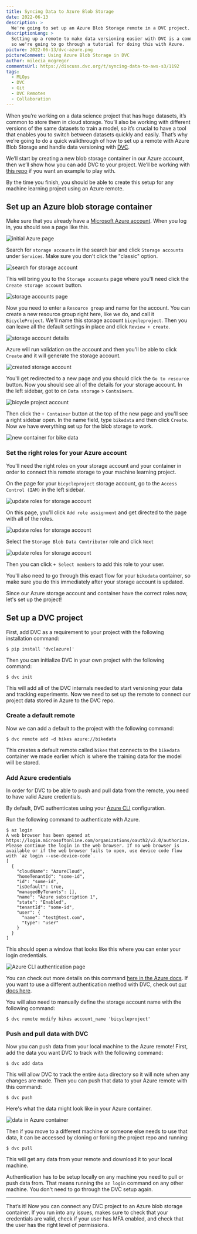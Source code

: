 ```yaml
---
title: Syncing Data to Azure Blob Storage
date: 2022-06-13
description: >
  We're going to set up an Azure Blob Storage remote in a DVC project.
descriptionLong: >
  Setting up a remote to make data versioning easier with DVC is a common need
  so we're going to go through a tutorial for doing this with Azure.
picture: 2022-06-13/dvc-azure.png
pictureComment: Using Azure Blob Storage in DVC
author: milecia_mcgregor
commentsUrl: https://discuss.dvc.org/t/syncing-data-to-aws-s3/1192
tags:
  - MLOps
  - DVC
  - Git
  - DVC Remotes
  - Collaboration
---
```


When you’re working on a data science project that has huge datasets, it’s
common to store them in cloud storage. You’ll also be working with different
versions of the same datasets to train a model, so it’s crucial to have a tool
that enables you to switch between datasets quickly and easily. That’s why we’re
going to do a quick walkthrough of how to set up a remote with Azure Blob
Storage and handle data versioning with [DVC](https://dvc.org/doc).

We’ll start by creating a new blob storage container in our Azure account, then
we’ll show how you can add DVC to your project. We’ll be working with
[this repo](https://github.com/iterative/stale-model-example) if you want an
example to play with.

<admon type="info">

By the time you finish, you should be able to create this setup for any machine
learning project using an Azure remote.

</admon>

## Set up an Azure blob storage container

Make sure that you already have a
[Microsoft Azure account](https://azure.microsoft.com/en-us/features/azure-portal/).
When you log in, you should see a page like this.

![initial Azure page](/uploads/images/2022-06-13/initial_azure.png)

Search for `storage accounts` in the search bar and click `Storage accounts`
under `Services`. Make sure you don't click the "classic" option.

![search for storage account](/uploads/images/2022-06-13/storage_account_search.png)

This will bring you to the `Storage accounts` page where you'll need click the
`Create storage account` button.

![storage accounts page](/uploads/images/2022-06-13/storage_account_page.png)

Now you need to enter a `Resource group` and name for the account. You can
create a new resource group right here, like we do, and call it
`BicycleProject`. We'll name this storage account `bicycleproject`. Then you can
leave all the default settings in place and click `Review + create`.

![storage account details](/uploads/images/2022-06-13/storage_account_details.png)

Azure will run validation on the account and then you'll be able to click
`Create` and it will generate the storage account.

![created storage account](/uploads/images/2022-06-13/created_storage_account.png)

You'll get redirected to a new page and you should click the `Go to resource`
button. Now you should see all of the details for your storage account. In the
left sidebar, got to on `Data storage` > `Containers`.

![bicycle project account](/uploads/images/2022-06-13/bicycle_project_account.png)

Then click the `+ Container` button at the top of the new page and you'll see a
right sidebar open. In the name field, type `bikedata` and then click `Create`.
Now we have everything set up for the blob storage to work.

![new container for bike data](/uploads/images/2022-06-13/bikedata_container.png)

### Set the right roles for your Azure account

You'll need the right roles on your storage account and your container in order
to connect this remote storage to your machine learning project.

On the page for your `bicycleproject` storage account, go to the
`Access Control (IAM)` in the left sidebar.

![update roles for storage account](/uploads/images/2022-06-13/storage_account_iam.png)

On this page, you'll click `Add role assignment` and get directed to the page
with all of the roles.

![update roles for storage account](/uploads/images/2022-06-13/storage_account_role.png)

Select the `Storage Blob Data Contributor` role and click `Next`

![update roles for storage account](/uploads/images/2022-06-13/storage_account_member.png)

Then you can click `+ Select members` to add this role to your user.

You'll also need to go through this exact flow for your `bikedata` container, so
make sure you do this immediately after your storage account is updated.

Since our Azure storage account and container have the correct roles now, let's
set up the project!

## Set up a DVC project

First, add DVC as a requirement to your project with the following installation
command:

```dvc
$ pip install 'dvc[azure]'
```

Then you can initialize DVC in your own project with the following command:

```dvc
$ dvc init
```

This will add all of the DVC internals needed to start versioning your data and
tracking experiments. Now we need to set up the remote to connect our project
data stored in Azure to the DVC repo.

### Create a default remote

Now we can add a default to the project with the following command:

```dvc
$ dvc remote add -d bikes azure://bikedata
```

This creates a default remote called `bikes` that connects to the `bikedata`
container we made earlier which is where the training data for the model will be
stored.

### Add Azure credentials

In order for DVC to be able to push and pull data from the remote, you need to
have valid Azure credentials.

By default, DVC authenticates using your
[Azure CLI](https://docs.microsoft.com/en-us/cli/azure/install-azure-cli)
configuration.

Run the following command to authenticate with Azure.

```dvc
$ az login
A web browser has been opened at https://login.microsoftonline.com/organizations/oauth2/v2.0/authorize. Please continue the login in the web browser. If no web browser is available or if the web browser fails to open, use device code flow with `az login --use-device-code`.
[
  {
    "cloudName": "AzureCloud",
    "homeTenantId": "some-id",
    "id": "some-id",
    "isDefault": true,
    "managedByTenants": [],
    "name": "Azure subscription 1",
    "state": "Enabled",
    "tenantId": "some-id",
    "user": {
      "name": "test@test.com",
      "type": "user"
    }
  }
]
```

This should open a window that looks like this where you can enter your login
credentials.

![Azure CLI authentication page](/uploads/images/2022-06-13/azure_auth_page.png)

You can check out more details on this command
[here in the Azure docs](https://docs.microsoft.com/en-us/cli/azure/authenticate-azure-cli).
If you want to use a different authentication method with DVC, check out
[our docs here](https://dvc.org/doc/command-reference/remote/modify#microsoft-azure-blob-storage).

You will also need to manually define the storage account name with the
following command:

```dvc
$ dvc remote modify bikes account_name 'bicycleproject'
```

### Push and pull data with DVC

Now you can push data from your local machine to the Azure remote! First, add
the data you want DVC to track with the following command:

```dvc
$ dvc add data
```

This will allow DVC to track the entire `data` directory so it will note when
any changes are made. Then you can push that data to your Azure remote with this
command:

```dvc
$ dvc push
```

Here's what the data might look like in your Azure container.

![data in Azure container](/uploads/images/2022-06-13/data_in_azure.png)

Then if you move to a different machine or someone else needs to use that data,
it can be accessed by cloning or forking the project repo and running:

```dvc
$ dvc pull
```

This will get any data from your remote and download it to your local machine.

<admon type="info">

Authentication has to be setup locally on any machine you need to pull or push
data from. That means running the `az login` command on any other machine. You
don't need to go through the DVC setup again.

</admon>

---

That’s it! Now you can connect any DVC project to an Azure blob storage
container. If you run into any issues, makes sure to check that your credentials
are valid, check if your user has MFA enabled, and check that the user has the
right level of permissions.
